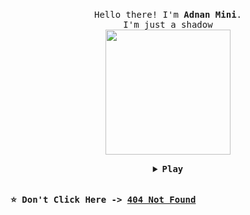 <p align="center">
  <br>
  <samp>
    Hello there! I'm <b>Adnan Mini</b>.
    <br>I'm just a shadow<br>
  </samp>

  <img src="https://static.wikia.nocookie.net/9b124040-5921-4ec6-bcad-d6526c8e2978/scale-to-width/755" width="200"/>
</p>

<details align="center">

<summary> <b> <samp> Play </samp></b></summary>
<samp>
 <b><h2 style="color: #fc6203">K A &nbsp; B O O M !</h2> </b>

<img src="https://www.gifcen.com/wp-content/uploads/2022/09/zoro-gif-5.gif" width="400"/>

<b><h2> Too Weak </h2> <p> L O L ! </p>

</samp>
</details>

<p align="left">
  <br>
  <samp>
    ⭐️ Don't Click Here -> <a href="https://github.com/ar-sayeem">404 Not Found</a>
  </b>
  </samp>
</p>
